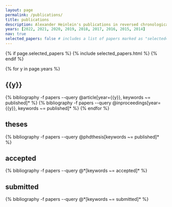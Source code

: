 ```yaml
---
layout: page
permalink: /publications/
title: publications
description: Alexander Heinlein's publications in reversed chronological order.
years: [2022, 2021, 2020, 2019, 2018, 2017, 2016, 2015, 2014]
nav: true
selected_papers: false # includes a list of papers marked as "selected={true}"
---
```


<div class="publications">

<!-- <table style="width:100%">
  <tr>
    <td><a href="#published">journal publications: {% bibliography_count -f papers --query @article[keywords ~= published] %}</a></td>
    <td><a href="#published">book chapters and conference proceedings: {% bibliography_count -f papers --query @inproceedings[keywords ~= published] %}</a></td>
    <td><a href="#phdthesis">phd thesis: {% bibliography_count -f papers --query @phdthesis[keywords ~= published] %}</a></td>    
    <td><a href="#accepted">accepted: {% bibliography_count -f papers --query @*[keywords ~= accepted] %}</a></td>
    <td><a href="#submitted">submitted: {% bibliography_count -f papers --query @*[keywords ~= submitted] %}</a></td>
  </tr>
</table> -->

{% if page.selected_papers %}
  {% include selected_papers.html %}
{% endif %}

<p id="published">
{% for y in page.years %}
  <h2 class="year">{{y}}</h2>
  {% bibliography -f papers --query @article[year={{y}}, keywords ~= published]* %}
  {% bibliography -f papers --query @inproceedings[year={{y}}, keywords ~= published]* %}
{% endfor %}
</p>

<p id="phdthesis">
<h2 class="year">theses</h2>
{% bibliography -f papers --query @phdthesis[keywords ~= published]* %}
</p>

<p id="accepted">
<h2 class="year">accepted</h2>
{% bibliography -f papers --query @*[keywords ~= accepted]* %}
</p>

<p id="submitted">
<h2 class="year">submitted</h2>
{% bibliography -f papers --query @*[keywords ~= submitted]* %}
</p>

</div>
